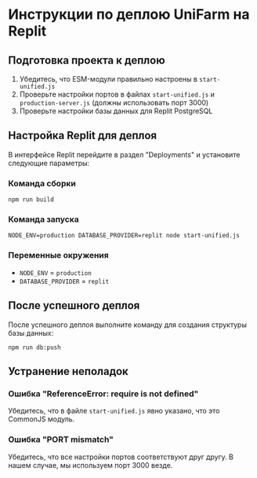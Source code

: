 # Инструкции по деплою UniFarm на Replit

## Подготовка проекта к деплою

1. Убедитесь, что ESM-модули правильно настроены в `start-unified.js`
2. Проверьте настройки портов в файлах `start-unified.js` и `production-server.js` (должны использовать порт 3000)
3. Проверьте настройки базы данных для Replit PostgreSQL

## Настройка Replit для деплоя

В интерфейсе Replit перейдите в раздел "Deployments" и установите следующие параметры:

### Команда сборки
```
npm run build
```

### Команда запуска
```
NODE_ENV=production DATABASE_PROVIDER=replit node start-unified.js
```

### Переменные окружения
- `NODE_ENV` = `production`
- `DATABASE_PROVIDER` = `replit`

## После успешного деплоя

После успешного деплоя выполните команду для создания структуры базы данных:
```
npm run db:push
```

## Устранение неполадок

### Ошибка "ReferenceError: require is not defined"
Убедитесь, что в файле `start-unified.js` явно указано, что это CommonJS модуль.

### Ошибка "PORT mismatch"
Убедитесь, что все настройки портов соответствуют друг другу. В нашем случае, мы используем порт 3000 везде.